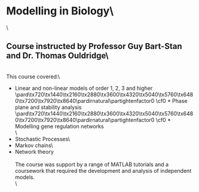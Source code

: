 # Modelling in Biology\
\
## Course instructed by Professor Guy Bart-Stan and Dr. Thomas Ouldridge\
\
This course covered:\
 * Linear and non-linear models of order 1, 2, 3 and higher\
\pard\tx720\tx1440\tx2160\tx2880\tx3600\tx4320\tx5040\tx5760\tx6480\tx7200\tx7920\tx8640\pardirnatural\partightenfactor0
\cf0  * Phase plane and stability analysis\
\pard\tx720\tx1440\tx2160\tx2880\tx3600\tx4320\tx5040\tx5760\tx6480\tx7200\tx7920\tx8640\pardirnatural\partightenfactor0
\cf0  * Modelling gene regulation networks\
\
 * Stochastic Processes\
 * Markov chains\
 * Network theory\
\
The course was support by a range of MATLAB tutorials and a coursework that required the development and analysis of independent models.\
\
